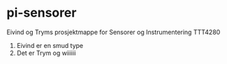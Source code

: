 # pi-sensorer
Eivind og Tryms prosjektmappe for Sensorer og Instrumentering TTT4280

1. Eivind er en smud type
2. Det er Trym og
wiiiiii
